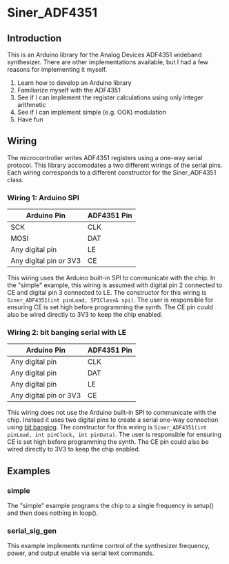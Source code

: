 # Siner_ADF4351

## Introduction

This is an Arduino library for the Analog Devices ADF4351 wideband synthesizer.
There are other implementations available, but I had a few reasons for implementing it myself.

1. Learn how to develop an Arduino library
1. Familiarize myself with the ADF4351
1. See if I can implement the register calculations using only integer arithmetic
1. See if I can implement simple (e.g. OOK) modulation
1. Have fun

## Wiring

The microcontroller writes ADF4351 registers using a one-way serial protocol.
This library accomodates a two different wirings of the serial pins.
Each wiring corresponds to a different constructor for the Siner_ADF4351 class.

### Wiring 1: Arduino SPI

Arduino Pin | ADF4351 Pin
------------|------------
SCK | CLK
MOSI | DAT
Any digital pin | LE
Any digital pin or 3V3 | CE

This wiring uses the Arduino built-in SPI to communicate with the chip.
In the "simple" example, this wiring is assumed with digital pin 2 connected to CE and digital pin 3 connected to LE.
The constructor for this wiring is `Siner_ADF4351(int pinLoad, SPIClass& spi)`.
The user is responsible for ensuring CE is set high before programming the synth.
The CE pin could also be wired directly to 3V3 to keep the chip enabled.

### Wiring 2: bit banging serial with LE

Arduino Pin | ADF4351 Pin
------------|------------
Any digital pin | CLK
Any digital pin | DAT
Any digital pin | LE
Any digital pin or 3V3 | CE

This wiring does not use the Arduino built-in SPI to communicate with the chip.
Instead it uses two digital pins to create a serial one-way connection using [bit banging](https://en.wikipedia.org/wiki/Bit_banging).
The constructor for this wiring is `Siner_ADF4351(int pinLoad, int pinClock, int pinData)`.
The user is responsible for ensuring CE is set high before programming the synth.
The CE pin could also be wired directly to 3V3 to keep the chip enabled.

## Examples

### simple

The "simple" example programs the chip to a single frequency in setup() and then does nothing in loop().

### serial_sig_gen

This example implements runtime control of the synthesizer frequency, power, and output enable via serial text commands.
